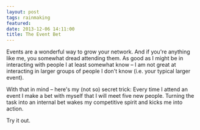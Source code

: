 ```yaml
---
layout: post
tags: rainmaking
featured: 
date: 2013-12-06 14:11:00
title: The Event Bet
---
```

Events are a wonderful way to grow your network. And if you're anything like me, you somewhat dread attending them. As good as I might be in interacting with people I at least somewhat know – I am not great at interacting in larger groups of people I don't know (i.e. your typical larger event).

With that in mind – here's my (not so) secret trick: Every time I attend an event I make a bet with myself that I will meet five new people. Turning the task into an internal bet wakes my competitive spirit and kicks me into action.

Try it out.
